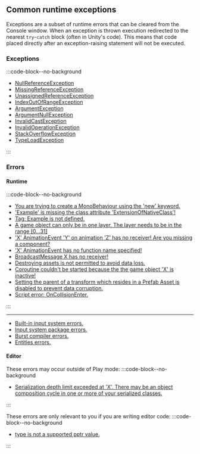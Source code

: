 ## Common runtime exceptions
Exceptions are a subset of runtime errors that can be cleared from the Console window.
When an exception is thrown execution redirected to the nearest `try`-`catch` block (often in Unity's code).
This means that code placed directly after an exception-raising statement will not be executed.

### Exceptions

:::code-block--no-background
- [NullReferenceException](Runtime%20Exceptions/NullReferenceException.md)
- [MissingReferenceException](Runtime%20Exceptions/MissingReferenceException.md)
- [UnassignedReferenceException](Runtime%20Exceptions/UnassignedReferenceException.md)
- [IndexOutOfRangeException](Runtime%20Exceptions/IndexOutOfRangeException.md)
- [ArgumentException](Runtime%20Exceptions/ArgumentException.md)
- [ArgumentNullException](Runtime%20Exceptions/ArgumentNullException.md)
- [InvalidCastException](Runtime%20Exceptions/InvalidCastException.md)
- [InvalidOperationException](Runtime%20Exceptions/InvalidOperationException.md)
- [StackOverflowException](Runtime%20Exceptions/StackOverflowException.md)
- [TypeLoadException](Runtime%20Exceptions/TypeLoadException.md)

:::

### Errors
#### Runtime
:::code-block--no-background
- [You are trying to create a MonoBehaviour using the 'new' keyword.](Runtime%20Errors/MonoBehaviourNew.md)
- ['Example' is missing the class attribute 'ExtensionOfNativeClass'!](Programming/Scripts/Loading%20Issues.md)
- [Tag: Example is not defined.](Runtime%20Errors/Undefined%20Tag.md)
- [A game object can only be in one layer. The layer needs to be in the range [0...31]](Runtime%20Errors/Undefined%20Layer.md)
- ['X' AnimationEvent 'Y' on animation 'Z' has no receiver! Are you missing a component?](Animation/Animation%20Event/Receivers.md)
- ['X' AnimationEvent has no function name specified!](Animation/Animation%20Event/Functions.md)
- [BroadcastMessage X has no receiver!](Runtime%20Errors/BroadcastMessage.md)
- [Destroying assets is not permitted to avoid data loss.](Runtime%20Errors/Destroying%20Assets.md)
- [Coroutine couldn't be started because the the game object 'X' is inactive!](Programming/Coroutines/Inactive%20Objects.md)
- [Setting the parent of a transform which resides in a Prefab Asset is disabled to prevent data corruption.](Runtime%20Errors/Prefab%20Modifications_Parents.md)
- [Script error: OnCollisionEnter.](Programming/Physics%20Messages/2%20Collision%20Messages%202D.md)

:::

---
- [Built-in input system errors.](Programming/Input/Built-In%20Input.md)
- [Input system package errors.](Programming/Input/Input%20System/Errors.md)
- [Burst compiler errors.](DOTS/Burst/Common%20Errors.md)
- [Entities errors.](DOTS/Entities/Common%20Errors.md)

#### Editor
These errors may occur outside of Play mode:
:::code-block--no-background

- [Serialization depth limit exceeded at 'X'. There may be an object composition cycle in one or more of your serialized classes.](Runtime%20Errors/Serialization%20Depth%20Limit.md)

:::

These errors are only relevant to you if you are writing editor code:
:::code-block--no-background
- [type is not a supported pptr value.](Runtime%20Errors/ObjectReferenceValue%20Error.md)

:::
